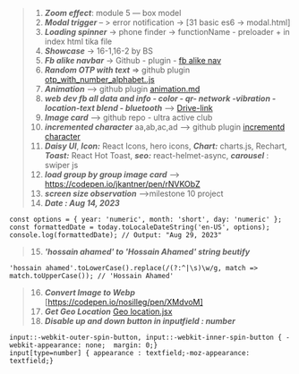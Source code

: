 >1. ***Zoom effect***: module 5 — box model  <br>
>2. ***Modal trigger*** – > error notification → [31 basic es6 → modal.html]<br>
>3. ***Loading spinner*** -> phone finder ->  functionName - preloader + in index html tika file<br>
>4. ***Showcase*** -> 16-1,16-2 by BS<br>
>5. ***Fb alike navbar*** → Github - plugin - [fb alike nav](https://github.com/Hossain-Ahamed/my-plugin/blob/main/fb-alike-nav.html)
>6. ***Random OTP with text*** ⇒  github plugin [otp_with_number_alphabet..js](https://github.com/Hossain-Ahamed/my-plugin/blob/main/otp_with_number_alphabet.js) <br>
>7. ***Animation*** --> github plugin [animation.md](https://github.com/Hossain-Ahamed/my-plugin/blob/main/animation.md) 
>8. ***web dev fb all data and info - color - qr- network -vibration -location-text blend - bluetooth*** --> [Drive-link](https://drive.google.com/drive/folders/1avLx2oge9x-Ajf6FeR8XDOETwx_exHVo)
>9. ***Image card*** --> github repo - ultra active club<br>
>10. ***incremented character*** aa,ab,ac,ad --> github plugin [incrementd character](https://github.com/Hossain-Ahamed/my-plugin/blob/main/incremented%20Character.html)
>11. ***Daisy UI***, ***Icon:*** React Icons, hero icons, ***Chart:*** charts.js, Rechart, ***Toast:*** React Hot Toast, ***seo:*** react-helmet-async, ***carousel*** : swiper js 
>12. ***load group by group image card*** --> https://codepen.io/jkantner/pen/rNVKObZ
>13. ***screen size observation*** -->milestone 10 project 
>14. ***Date : Aug 14, 2023***
```const today = new Date();
const options = { year: 'numeric', month: 'short', day: 'numeric' };
const formattedDate = today.toLocaleDateString('en-US', options);
console.log(formattedDate); // Output: "Aug 29, 2023"
```
>15. ***'hossain ahamed' to 'Hossain Ahamed' string beutify***
```
'hossain ahamed'.toLowerCase().replace(/(?:^|\s)\w/g, match => match.toUpperCase()); // 'Hossain Ahamed'
```
>16. ***Convert Image to Webp***  [https://codepen.io/nosilleg/pen/XMdvoM]
>17. ***Get Geo Location***  [Geo location.jsx](https://github.com/Hossain-Ahamed/my-plugin/blob/main/get%20location.jsx)
>18. ***Disable up and down button in inputfield : number***
```
input::-webkit-outer-spin-button, input::-webkit-inner-spin-button { -webkit-appearance: none;  margin: 0;}
input[type=number] { appearance : textfield;-moz-appearance: textfield;}
```
